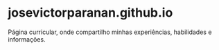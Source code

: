 # josevictorparanan.github.io

Página curricular, onde compartilho minhas experiências, habilidades e informaçôes.

<h1 align="center">
    <img alt="" src="https://i.imgur.com/8pcwKta.jpg" />
</h1>
